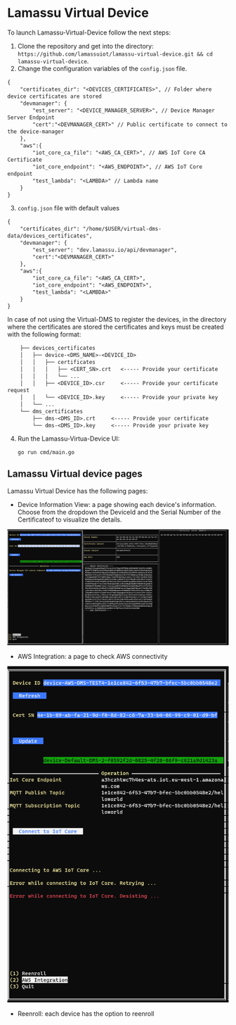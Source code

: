 # Lamassu Virtual Device

To launch Lamassu-Virtual-Device follow the next steps:

1. Clone the repository and get into the directory: `https://github.com/lamassuiot/lamassu-virtual-device.git && cd lamassu-virtual-device`.
2. Change the configuration variables of the `config.json` file.

```
{
    "certificates_dir": "<DEVICES_CERTIFICATES>", // Folder where device certificates are stored
    "devmanager": {
        "est_server": "<DEVICE_MANAGER_SERVER>", // Device Manager Server Endpoint
        "cert":"<DEVMANAGER_CERT>" // Public certificate to connect to the device-manager
    },
    "aws":{
        "iot_core_ca_file": "<AWS_CA_CERT>", // AWS IoT Core CA Certificate
        "iot_core_endpoint": "<AWS_ENDPOINT>", // AWS IoT Core endpoint
        "test_lambda": "<LAMBDA>" // Lambda name
    }
}

```
3. `config.json` file with default values

```
{
    "certificates_dir": "/home/$USER/virtual-dms-data/devices_certificates",
    "devmanager": {
        "est_server": "dev.lamassu.io/api/devmanager",
        "cert":"<DEVMANAGER_CERT>"
    },
    "aws":{
        "iot_core_ca_file": "<AWS_CA_CERT>",
        "iot_core_endpoint": "<AWS_ENDPOINT>",
        "test_lambda": "<LAMBDA>"
    }
}
```
In case of not using the Virtual-DMS to register the devices, in the directory where the certificates are stored the certificates and keys must be created with the following format:
```
    ├── devices_certificates
    │   ├── device-<DMS_NAME>-<DEVICE_ID>
    │   │   ├── certificates
    │   │   │   ├── <CERT_SN>.crt   <----- Provide your certificate
    │   │   │   └── ...
    │   │   ├── <DEVICE_ID>.csr     <----- Provide your certificate request
    │   │   └── <DEVICE_ID>.key     <----- Provide your private key
    │   └── ...
    └── dms_certificates
        ├── dms-<DMS_ID>.crt     <----- Provide your certificate
        └── dms-<DMS_ID>.key     <----- Provide your private key
```
4. Run the Lamassu-Virtua-Device UI:
    ```
    go run cmd/main.go
    ```

## Lamassu Virtual device pages

Lamassu Virtual Device has the following pages:

- Device Information View: a page showing each device's information. Choose from the dropdown the DeviceId and the Serial Number of the Certificateof to visualize the details.

![Device Information View](img/DeviceInfo.PNG)

- AWS Integration: a page to check AWS connectivity

![AWS](img/aws.PNG)

- Reenroll: each device has the option to reenroll



